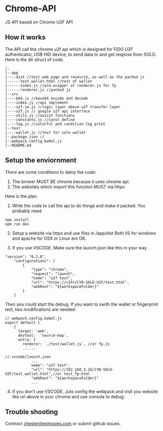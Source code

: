 # Chrome-API
JS API based on Chrome U2F API

## How it works

The API call the chrome u2f api which is designed for FIDO U2F authenticator, USB HID device, to send data to and get respose from SOLO. Here is the dir struct of code.
```
|.
|--app
|----dist //test web page and resource, as well as the packed js
|------test_wallet.html //test of wallet
|------index.js //es4 wrapper of renderer.js for fp
|------renderer.js //packed js
|--src
|----b64.js //base64 encode and decode
|----index.js //api implement
|----u2f-io.js //logic layer above u2f transfer layer
|----u2f.js // google u2f api interface
|----utils.js //assist functions
|----constants.js //const define 
|----log.js //colorful and condition log print
|--test
|----wallet.js //test for solo wallet
|--package.json //
|--webpack.config.babel.js
|--README.md
```
## Setup the enviornment

There are some conditions to deloy the code:
1. The brower MUST BE chrome because it uses chrome api. 
2. The websites which import this function MUST via https

Here is the plan.
1. Write the code to call the api to do things and make it packed.
You probably need
```
npm install
npm run dev
```

2. Setup a website via https and use files in /app/dist Both IIS for windows and apache for OSX or Linux are OK.

3. If you use VSCODE. Make sure the launch.json like this in your way
```
"version": "0.2.0",
    "configurations": [
        {
            "type": "chrome",
            "request": "launch",
            "name": "u2f test",
            "url": "https://<IP>/CYB-SOLO-U2F/test.html",
            "webRoot": "${workspaceFolder}"
        }
    ]
```
Then you could start the debug. If you want to swith the wallet or fingerprint test, two modifications are needed:
```
// webpack.config.babel.js
export default [
    {
      target: 'web',
      devtool:  'source-map',
      entry: {
        renderer: `./test/wallet.js`, //or fp.js
        ......
```
```
//.vscode/launch.json
            ...
            name": "u2f test",
            "url": "https://192.168.3.26/CYB-SOLO-U2F/test_wallet.html",//or test_fp.html
            "webRoot": "${workspaceFolder}"
            ...
```


4. If you don't use VSCODE. Juts config the webpack and visit you website like url above in your chrome and use console to debug.


## Trouble shooting
Contract chester@extropies.com or submit github issues.